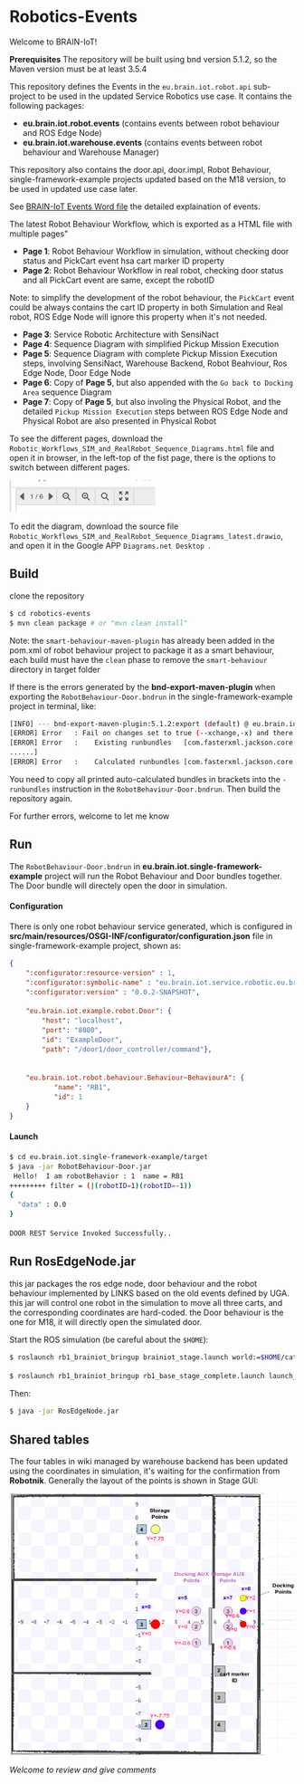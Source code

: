 # Robotics-Events
Welcome to BRAIN-IoT!

**Prerequisites** The repository will be built using bnd version 5.1.2, so the Maven version must be at least 3.5.4


This repository defines the Events in the `eu.brain.iot.robot.api` sub-project to be used in the updated Service Robotics use case. It contains the following packages:

* **eu.brain.iot.robot.events**  (contains events between robot behaviour and ROS Edge Node)
* **eu.brain.iot.warehouse.events**   (contains events between robot behaviour and Warehouse Manager)

This repository also contains the door.api, door.impl, Robot Behaviour, single-framework-example projects updated based on the M18 version, to be used in updated use case later.

See [BRAIN-IoT Events Word file](https://istitutoboella-my.sharepoint.com/:w:/g/personal/pert-projects_ismb_it/EaXDJA-FWppKsPSoleB5INsBm7kAwY1yRTDb9p4A0NZdZQ?e=yTaiG6) the detailed explaination of events.

The latest Robot Behaviour Workflow, which is exported as a HTML file with multiple pages"

* **Page 1**: Robot Behaviour Workflow in simulation, without checking door status and PickCart event hsa cart marker ID property
* **Page 2**: Robot Behaviour Workflow in real robot, checking door status and all PickCart event are same, except the robotID

Note: to simplify the development of the robot behaviour, the `PickCart` event could be always contains the cart ID property in both Simulation and Real robot, ROS Edge Node will ignore this property when it's not needed.

* **Page 3**: Service Robotic Architecture with SensiNact
* **Page 4**: Sequence Diagram with simplified Pickup Mission Execution
* **Page 5**: Sequence Diagram with complete Pickup Mission Execution steps, involving SensiNact, Warehouse Backend, Robot Beahviour, Ros Edge Node, Door Edge Node
* **Page 6**: Copy of **Page 5**, but also appended with the `Go back to Docking Area` sequence Diagram
* **Page 7**: Copy of **Page 5**, but also involing the Physical Robot, and the detailed `Pickup Mission Execution` steps between ROS Edge Node and Physical Robot are also presented in  Physical Robot


To see the different pages, download the `Robotic_Workflows_SIM_and_RealRobot_Sequence_Diagrams.html` file and open it in browser, in the left-top of the fist page, there is the options to switch between different pages.

![image](./options.png)

To edit the diagram, download the source file `Robotic_Workflows_SIM_and_RealRobot_Sequence_Diagrams_latest.drawio`, and open it in the Google APP `Diagrams.net Desktop `.


## Build
clone the repository
```bash
$ cd robotics-events
$ mvn clean package # or "mvn clean install"
```
Note: the `smart-behaviour-maven-plugin` has already been added in the pom.xml of robot behaviour project to package it as a smart behaviour, each build must have the `clean` phase to remove the `smart-behaviour` directory in target folder

If there is the errors generated by the **bnd-export-maven-plugin** when exporting the `RobotBehaviour-Door.bndrun` in the single-framework-example project in terminal, like:
```bash
[INFO] --- bnd-export-maven-plugin:5.1.2:export (default) @ eu.brain.iot.single-framework-example ---
[ERROR] Error   : Fail on changes set to true (--xchange,-x) and there are changes
[ERROR] Error   :    Existing runbundles   [com.fasterxml.jackson.core.jackson-annotations;version='[2.10.0,2.10.1)']
......]
[ERROR] Error   :    Calculated runbundles [com.fasterxml.jackson.core.jackson-annotations;version='[2.10.0,2.10.1)']
```
You need to copy all printed auto-calculated bundles in brackets into the `-runbundles` instruction in the `RobotBehaviour-Door.bndrun`. Then build the repository again.

For further errors, welcome to let me know


## Run
The `RobotBehaviour-Door.bndrun` in **eu.brain.iot.single-framework-example** project will run the Robot Behaviour and Door bundles together. The Door bundle will directely open the door in simulation.

#### Configuration

There is only one robot behaviour service generated, which is configured in **src/main/resources/OSGI-INF/configurator/configuration.json** file in single-framework-example project, shown as:

```json
{
    ":configurator:resource-version" : 1,
    ":configurator:symbolic-name" : "eu.brain.iot.service.robotic.eu.brain.iot.single-framework-example.config",
    ":configurator:version" : "0.0.2-SNAPSHOT",
    
    "eu.brain.iot.example.robot.Door": {
    	"host": "localhost", 
        "port": "8080",
        "id": "ExampleDoor",
        "path": "/door1/door_controller/command"},
    
    
    "eu.brain.iot.robot.behaviour.Behaviour~BehaviourA": {
           "name": "RB1",
           "id": 1
    }
}
```

#### Launch

```bash
$ cd eu.brain.iot.single-framework-example/target
$ java -jar RobotBehaviour-Door.jar
 Hello!  I am robotBehavior : 1  name = RB1
+++++++++ filter = (|(robotID=1)(robotID=-1))
{
  "data" : 0.0
}

DOOR REST Service Invoked Successfully..
```

## Run RosEdgeNode.jar
this jar packages the ros edge node, door behaviour and the robot behaviour implemented by LINKS based on the old events defined by UGA. this jar will control one robot in the simulation to move all three carts, and the corresponding coordinates are hard-coded. the Door behaviour is the one for M18, it will directly open the simulated door.

Start the ROS simulation (be careful about the `$HOME`):
```bash
$ roslaunch rb1_brainiot_bringup brainiot_stage.launch world:=$HOME/catkin_ws/src/rb1_brainiot_bringup/worlds/door_map-rb1-base.world

$ roslaunch rb1_brainiot_bringup rb1_base_stage_complete.launch launch_stage:=false launch_rviz:=false
```

Then:

```bash
$ java -jar RosEdgeNode.jar
```

## Shared tables
The four tables in wiki managed by warehouse backend has been updated using the coordinates in simulation, it's waiting for the confirmation from **Robotnik**. Generally the layout of the points is shown in Stage GUI:

![image](./Tables_Info_in_StageGUI.png)




*Welcome to review and give comments*

